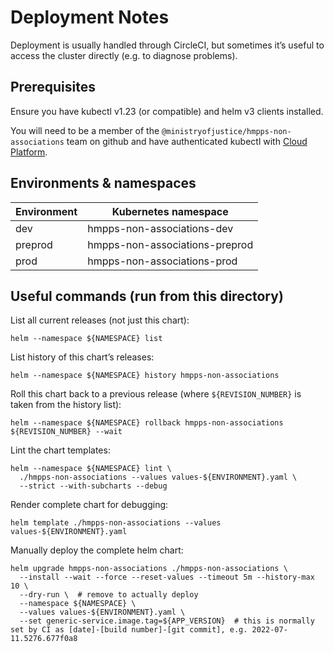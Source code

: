 # Deployment Notes

Deployment is usually handled through CircleCI, but sometimes it’s useful to access the cluster directly
(e.g. to diagnose problems).

## Prerequisites

Ensure you have kubectl v1.23 (or compatible) and helm v3 clients installed.

You will need to be a member of the `@ministryofjustice/hmpps-non-associations` team on github and
have authenticated kubectl with [Cloud Platform](https://user-guide.cloud-platform.service.justice.gov.uk/).

## Environments & namespaces

| Environment | Kubernetes namespace           |
|-------------|--------------------------------|
| dev         | hmpps-non-associations-dev     |
| preprod     | hmpps-non-associations-preprod |
| prod        | hmpps-non-associations-prod    |


## Useful commands (run from this directory)

List all current releases (not just this chart):

```shell
helm --namespace ${NAMESPACE} list
```

List history of this chart’s releases:

```shell
helm --namespace ${NAMESPACE} history hmpps-non-associations
```

Roll this chart back to a previous release (where `${REVISION_NUMBER}` is taken from the history list):

```shell
helm --namespace ${NAMESPACE} rollback hmpps-non-associations ${REVISION_NUMBER} --wait
```

Lint the chart templates:

```shell
helm --namespace ${NAMESPACE} lint \
  ./hmpps-non-associations --values values-${ENVIRONMENT}.yaml \
  --strict --with-subcharts --debug
```

Render complete chart for debugging:

```shell
helm template ./hmpps-non-associations --values values-${ENVIRONMENT}.yaml
```

Manually deploy the complete helm chart:

```shell
helm upgrade hmpps-non-associations ./hmpps-non-associations \
  --install --wait --force --reset-values --timeout 5m --history-max 10 \
  --dry-run \  # remove to actually deploy
  --namespace ${NAMESPACE} \
  --values values-${ENVIRONMENT}.yaml \
  --set generic-service.image.tag=${APP_VERSION}  # this is normally set by CI as [date]-[build number]-[git commit], e.g. 2022-07-11.5276.677f0a8
```

